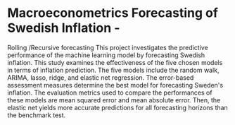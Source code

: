 # Macroeconometrics Forecasting of Swedish Inflation -
Rolling /Recursive forecasting
This project investigates the predictive performance of the machine learning model by forecasting Swedish inflation.
This study examines the effectiveness of the five chosen models in terms of inflation prediction.
The five models include the random walk, ARIMA, lasso, ridge, and elastic net regression. 
The error-based assessment measures determine the best model for forecasting Sweden's inflation. 
The evaluation metrics used to compare the performances of these models are mean squared error and mean absolute error. 
Then, the elastic net yields more accurate predictions for all forecasting horizons than the benchmark test.
